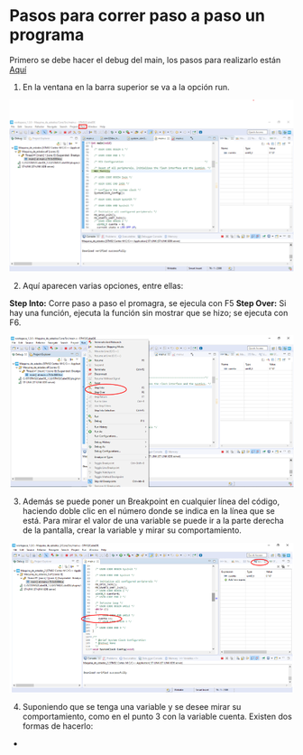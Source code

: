 # Pasos para correr paso a paso un programa 

Primero se debe hacer el debug del main, los pasos para realizarlo están [Aquí](https://github.com/MarianaEstrada/Pasos-para-correr-un-proyecto "Pasos para correr el programa")

1. En la ventana en la barra superior se va a la opción run.

![Paso1](https://github.com/MarianaEstrada/Pasos-para-correr-paso-a-paso-/blob/master/imagenes/Paso1.png)

2. Aquí aparecen varias opciones, entre ellas:

**Step Into:** Corre paso a paso el promagra, se ejecula con F5
**Step Over:** Si hay una función, ejecuta la función sin mostrar que se hizo; se ejecuta con F6.

![Paso2](https://github.com/MarianaEstrada/Pasos-para-correr-paso-a-paso-/blob/master/imagenes/Paso2.PNG)

3. Además se puede poner un Breakpoint en cualquier línea del código, haciendo doble clic en el número donde se indica en la línea que se está. Para mirar el valor de una variable se puede ir a la parte derecha de la pantalla, crear la variable y mirar su comportamiento.

![Paso3](https://github.com/MarianaEstrada/Pasos-para-correr-paso-a-paso-/blob/master/imagenes/Paso3.PNG)

4. Suponiendo que se tenga una variable y se desee mirar su comportamiento, como en el punto 3 con la variable cuenta. Existen dos formas de hacerlo: 
* 
